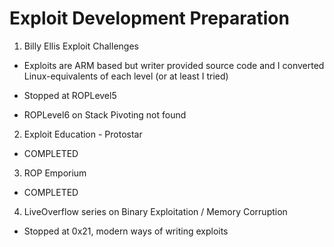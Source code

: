 # Exploit Development Preparation

1. Billy Ellis Exploit Challenges

  - Exploits are ARM based but writer provided source code and I converted Linux-equivalents of each level (or at least I tried)

  - Stopped at ROPLevel5

  - ROPLevel6 on Stack Pivoting not found 
  
2. Exploit Education - Protostar

  - COMPLETED

3. ROP Emporium

  - COMPLETED

4. LiveOverflow series on Binary Exploitation / Memory Corruption

  - Stopped at 0x21, modern ways of writing exploits
